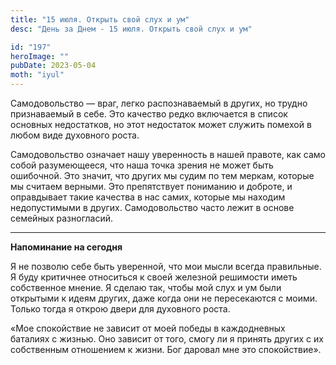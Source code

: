 ```yaml
---
title: "15 июля. Открыть свой слух и ум"
desc: "День за Днем - 15 июля. Открыть свой слух и ум"

id: "197"
heroImage: ""
pubDate: 2023-05-04
moth: "iyul"
---
```


Самодовольство — враг, легко распознаваемый в других, но трудно признаваемый в
себе. Это качество редко включается в список основных недостатков, но этот
недостаток может служить помехой в любом виде духовного роста.

Самодовольство означает нашу уверенность в нашей правоте, как само собой
разумеющееся, что наша точка зрения не может быть ошибочной. Это значит, что
других мы судим по тем меркам, которые мы считаем верными. Это препятствует
пониманию и доброте, и оправдывает такие качества в нас самих, которые мы
находим недопустимыми в других. Самодовольство часто лежит в основе семейных
разногласий.

---

**Напоминание на сегодня**

Я не позволю себе быть уверенной, что мои мысли всегда правильные. Я буду
критичнее относиться к своей железной решимости иметь собственное мнение. Я
сделаю так, чтобы мой слух и ум были открытыми к идеям других, даже когда они
не пересекаются с моими. Только тогда я открою двери для духовного роста.

«Мое спокойствие не зависит от моей победы в каждодневных баталиях с жизнью.
Оно зависит от того, смогу ли я принять других с их собственным отношением к
жизни. Бог даровал мне это спокойствие».

